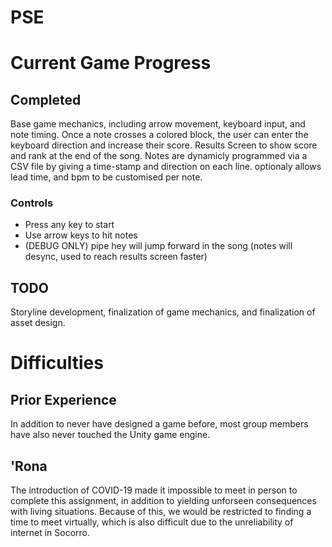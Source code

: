 # PSE

# Current Game Progress

## Completed

Base game mechanics, including arrow movement, keyboard input, and note timing. Once a note crosses a colored block, the user can enter the keyboard direction and increase their score. Results Screen to show score and rank at the end of the song.
Notes are dynamicly programmed via a CSV file by giving a time-stamp and direction on each line. optionaly allows lead time, and bpm to be customised per note.

### Controls
- Press any key to start
- Use arrow keys to hit notes
- (DEBUG ONLY) pipe hey will jump forward in the song (notes will desync, used to reach results screen faster)

## TODO
  
Storyline development, finalization of game mechanics, and finalization of asset design.

# Difficulties

## Prior Experience
  
In addition to never have designed a game before, most group members have also never touched the Unity game engine.
  
## 'Rona
    
The introduction of COVID-19 made it impossible to meet in person to complete this assignment, in addition to yielding unforseen consequences with living situations. Because of this, we would be restricted to finding a time to meet virtually, which is also difficult due to the unreliability of internet in Socorro.
